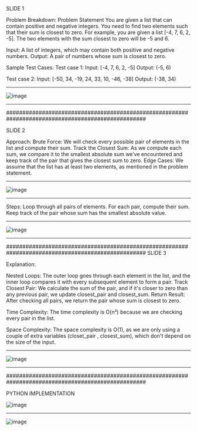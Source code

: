 SLIDE 1

Problem Breakdown:
Problem Statement You are given a list that can contain positive and negative integers. You need to find two elements such that their sum is closest to zero.
For example, you are given a list [-4, 7, 6, 2, -5]. The two elements with the sum closest to zero will be -5 and 6.

Input: A list of integers, which may contain both positive and negative numbers.
Output: A pair of numbers whose sum is closest to zero.

Sample Test Cases:
Test case 1:
Input: [-4, 7, 6, 2, -5]
Output: (-5, 6)

Test case 2:
Input: [-50, 34, -19, 24, 33, 10, -46, -38]
Output: (-38, 34)
___________________________________________________________________________________________________
![image](https://github.com/user-attachments/assets/92c557b2-29cf-4867-8c9d-45ca9ef69c91)
___________________________________________________________________________________________________
###################################################################################################

SLIDE 2

Approach:
Brute Force: We will check every possible pair of elements in the list and compute their sum.
Track the Closest Sum: As we compute each sum, we compare it to the smallest absolute sum we’ve encountered and keep track of the pair that gives the closest sum to zero.
Edge Cases: We assume that the list has at least two elements, as mentioned in the problem statement.
___________________________________________________________________________________________________
![image](https://github.com/user-attachments/assets/6d56a187-5f0e-407a-a777-913d37050780)
___________________________________________________________________________________________________

Steps:
Loop through all pairs of elements.
For each pair, compute their sum.
Keep track of the pair whose sum has the smallest absolute value.
___________________________________________________________________________________________________
![image](https://github.com/user-attachments/assets/f732bf5e-3291-4263-8016-be15f3e38566)
___________________________________________________________________________________________________

###################################################################################################
SLIDE 3

Explanation:

Nested Loops:
The outer loop goes through each element in the list, and the inner loop compares it with every subsequent element to form a pair. Track Closest Pair: We calculate the sum of the pair, and if it's closer to zero than any previous pair, we update closest_pair and closest_sum. Return Result: After checking all pairs, we return the pair whose sum is closest to zero.

Time Complexity:
The time complexity is O(n²) because we are checking every pair in the list.

Space Complexity:
The space complexity is O(1), as we are only using a couple of extra variables (closet_pair , closest_sum), which don't depend on the size of the input.
___________________________________________________________________________________________________
![image](https://github.com/user-attachments/assets/1b7bc2a8-addb-4231-bfdf-fc36bfc51402)
___________________________________________________________________________________________________
###################################################################################################


PYTHON IMPLEMENTATION



![image](https://github.com/user-attachments/assets/146ae98b-ab50-45f0-8411-c82f24122111)


____________________________________________________________________________________________________
![image](https://github.com/user-attachments/assets/0216579f-ac4c-4ee7-ae3b-60cf71864dad)


